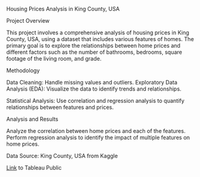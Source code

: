 Housing Prices Analysis in King County, USA

Project Overview

This project involves a comprehensive analysis of housing prices in King County, USA, using a dataset that includes various features of homes. The primary goal is to explore the relationships between home prices and different factors such as the number of bathrooms, bedrooms, square footage of the living room, and grade.

Methodology

Data Cleaning: Handle missing values and outliers.
Exploratory Data Analysis (EDA): Visualize the data to identify trends and relationships.

Statistical Analysis: Use correlation and regression analysis to quantify relationships between features and prices.

Analysis and Results


Analyze the correlation between home prices and each of the features.
Perform regression analysis to identify the impact of multiple features on home prices.

Data Source: King County, USA from Kaggle

[Link](https://public.tableau.com/shared/935FCTWDX?:display_count=n&:origin=viz_share_link) to Tableau Public
